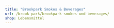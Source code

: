 ```yaml
---
title: "Brookpark Smokes & Beverages"
url: /brook-park/brookpark-smokes-und-beverages/
shop: Lebensmittel
---
```

